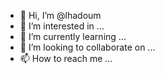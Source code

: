 - 👋 Hi, I’m @lhadoum
- 👀 I’m interested in ...
- 🌱 I’m currently learning ...
- 💞️ I’m looking to collaborate on ...
- 📫 How to reach me ...

<!---
lhadoum/lhadoum is a ✨ special ✨ repository because its `README.md` (this file) appears on your GitHub profile.
You can click the Preview link to take a look at your changes.
--->
